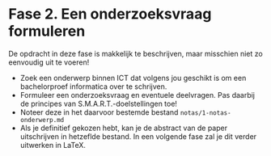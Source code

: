 # Fase 2. Een onderzoeksvraag formuleren

De opdracht in deze fase is makkelijk te beschrijven, maar misschien niet zo eenvoudig uit te voeren!

- Zoek een onderwerp binnen ICT dat volgens jou geschikt is om een bachelorproef informatica over te schrijven.
- Formuleer een onderzoeksvraag en eventuele deelvragen. Pas daarbij de principes van S.M.A.R.T.-doelstellingen toe!
- Noteer deze in het daarvoor bestemde bestand `notas/1-notas-onderwerp.md`
- Als je definitief gekozen hebt, kan je de abstract van de paper uitschrijven in hetzeflde bestand. In een volgende fase zal je dit verder uitwerken in LaTeX.
